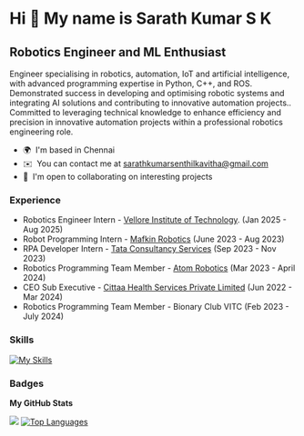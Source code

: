 Hi 👋 My name is Sarath Kumar S K
===================================

Robotics Engineer and ML Enthusiast
-----------------------------------

Engineer specialising in robotics, automation, IoT and artificial intelligence, with advanced programming expertise in Python, C++, and ROS. Demonstrated success in developing and optimising robotic systems and integrating AI solutions and contributing to innovative automation projects.. Committed to leveraging technical knowledge to enhance efficiency and precision in innovative automation projects within a professional robotics engineering role.

* 🌍  I'm based in Chennai
* ✉️  You can contact me at [sarathkumarsenthilkavitha@gmail.com](mailto:sarathkumarsenthilkavitha@gmail.com)
* 🤝  I'm open to collaborating on interesting projects

### Experience
* Robotics Engineer Intern - [Vellore Institute of Technology](https://chennai.vit.ac.in/). (Jan 2025 - Aug 2025)
* Robot Programming Intern - [Mafkin Robotics](https://www.mafkinrobotics.com/) (June 2023 - Aug 2023)
* RPA Developer Intern - [Tata Consultancy Services](https://www.tcs.com/) (Sep 2023 - Nov 2023)
* Robotics Programming Team Member - [Atom Robotics](https://atomrobotics.github.io/) (Mar 2023 - April 2024)
* CEO Sub Executive - [Cittaa Health Services Private Limited](https://cittaa.in/) (Jun 2022 - Mar 2024)
* Robotics Programming Team Member - Bionary Club VITC (Feb 2023 - July 2024)

### Skills

[![My Skills](https://skillicons.dev/icons?i=ros,raspberrypi,arduino,vscode,js,html,css,atom,angular,bash,c,cpp,bootstrap,cmake,bots,django,figma,firebase,gcp,git,github,ai,java,linux,matlab,mysql,mongodb,nodejs,php,powershell,postman,py,pytorch,react,r,stackoverflow,tensorflow,visualstudio)](https://skillicons.dev)

### Badges

<b>My GitHub Stats</b>

<p>
<a href="https://github.com/sarathkumar-sk"><img src="https://github-readme-streak-stats.herokuapp.com/?user=sarathkumar-sk&stroke=ffffff&background=1c1917&ring=0891b2&fire=0891b2&currStreakNum=ffffff&currStreakLabel=0891b2&sideNums=ffffff&sideLabels=ffffff&dates=ffffff&hide_border=true" /></a>
<a href="https://github.com/sarathkumar-sk" align="left"><img src="https://github-readme-stats.vercel.app/api/top-langs/?username=sarathkumar-sk&langs_count=8&title_color=0891b2&text_color=ffffff&icon_color=0891b2&bg_color=1c1917&hide_border=true&locale=en&custom_title=Top%20%Languages&layout=compact" alt="Top Languages" /></a>
</p>


